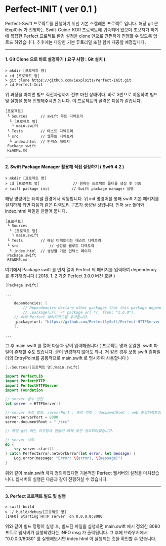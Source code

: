 # Perfect-INIT		( ver  0.1 )

Perfect-Swift 프로젝트를 진행하기 위한 기본 스켈레톤 프로젝트 입니다. 해당 git 은 iExpl0its 가 진행하는 Swift-Guide-KOR 프로젝트에 귀속되어 있으며 초보자가 하기에 복잡한 Perfect 프로젝트 환경 설정을 clone 만으로 간편하게 진행할 수 있도록 업로드 하였습니다. 추후에는 다양한 기본 튜토리얼 또한 함께 제공할 예정입니다.

------

#### 1. Git Clone 으로 바로 설정하기 ( 요구 사항 : Git 설치 )

```
> mkdir [프로젝트 명]
> cd [프로젝트 명]
> git clone https://github.com/iexploits/Perfect-Init.git
> cd Perfect-Init
```

위 과정을 마치면 빌드 직전과정까지 전부 마친 상태이다. 바로 3번으로 이동하여 빌드 및 실행을 통해 진행해주시면 됩니다. 이 프로젝트의 골격은 다음과 같습니다.

```
[프로젝트]
 └ Sources		// swift 루트 디렉토리
  └ [프로젝트 명]
   └ main.swift
 └ Tests		// 테스트 디렉토리
 └ src			// 웹루트 디렉토리
  └ index.html	// 인덱스 페이지
 Package.swift
 README.md
```



------

#### 2. Swift Package Manager 활용해 직접 설정하기 ( Swift 4.2 )

```
> mkdir [프로젝트 명]	
> cd [프로젝트 명]				// 원하는 프로젝트 폴더를 생성 후 이동
> swift package init		  // Swift package manager 실행
```

해당 명령어는 터미널 환경에서 작동합니다. 위 init 명령어를 통해 swift 기본 패키지를 설치하게 되면 다음과 같은 디렉토리 구조가 생성될 것입니다. 먼저 src 폴더와  index.html 파일을 만들어 둡니다.

```
[프로젝트]
 └ Sources
  └ [프로젝트 명]
   └ main.swift
 └ Tests		// 해당 디렉토리는 테스트 디렉토리
 └ src				// 생성할 웹루트 디렉토리
  └ index.html	// 생성할 기본 인덱스 페이지
 Package.swift
 README.md
```



여기에서 Package.swift 를 먼저 열어 Perfect 의 패키지를 입력하여 dependency 를 추가해줍니다 ( 2018. 1. 2 기준 Perfect 3.0.0 버전 호환 )

```swift
[Package.swift]

...

    dependencies: [
        // Dependencies declare other packages that this package depends on.
        // .package(url: /* package url */, from: "1.0.0"),
	// 아래 Perfect 패키지코드를 추가합니다.
    .package(url: "https://github.com/PerfectlySoft/Perfect-HTTPServer.git", from: "3.0.0")
    ],
    
...
```



그 후 main.swift 를 열어 다음과 같이 입력해줍니다 ( 프로젝트 명과 동일한 .swift 파일이 존재할 수도 있습니다. 굳이 변경하지 않아도 되나, 저 같은 경우 보통 swift 컴파일러의 EntryPoint를  공통적으로 main.swift 로 명시하여 사용합니다 )

```swift
[./Sources/[프로젝트 명]/main.swift]

import PerfectLib
import PerfectHTTP
import PerfectHTTPServer
import Foundation

// server 상수 선언 
let server = HTTPServer()

// server 속성 정의. serverPort : 포트 번호 , documentRoot : web 진입디렉토리
server.serverPort = 8080
server.documentRoot = "./src"

// 해당 git 에는 라우팅과 핸들러 예제 또한 정의되어있습니다.

// server 시작
do {
    try server.start()
} catch PerfectError.networkError(let error, let message) {
    Log.error(message: "Error: \(error), \(message)")
}
```



위와 같이 main.swift 까지 정의하였다면 기본적인 Perfect 웹서버의 설정을 마치셨습니다. 웹서버의 실행은 다음과 같이 진행하실 수 있습니다.



------

#### 3. Perfect 프로젝트 빌드 및 실행

```
> swift build
> ./.build/debug/[프로젝트 명]
[INFO] Starting HTTP server  on 0.0.0.0:8080
```

위와 같이 빌드 명령어 실행 후, 빌드된 파일을 실행하면 main.swift 에서 정의한 8080 포트로 웹서버가 실행되었다는 INFO msg 가 출력됩니다. 그 후에 브라우저에서 "0.0.0.0/8080" 를 실행해보시면 index.html 이 실행되는 것을 확인할 수 있습니다.



